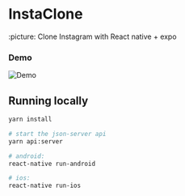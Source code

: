 # InstaClone
:picture: Clone Instagram with React native + expo

### Demo

![Demo](demo.gif)

## Running locally

```sh
yarn install

# start the json-server api
yarn api:server

# android:
react-native run-android

# ios:
react-native run-ios